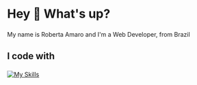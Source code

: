 



<h1 align="left">Hey 👋 What's up?</h1>

###

<p align="left">My name is Roberta Amaro and I'm a Web Developer, from Brazil</p>

###



<h2 align="left">I code with</h2>

###

<div align="left">

 [![My Skills](https://skillicons.dev/icons?i=typescript,react,js,postman,tailwind,styledcomponents)](https://skillicons.dev)
 


 
</div>

###




